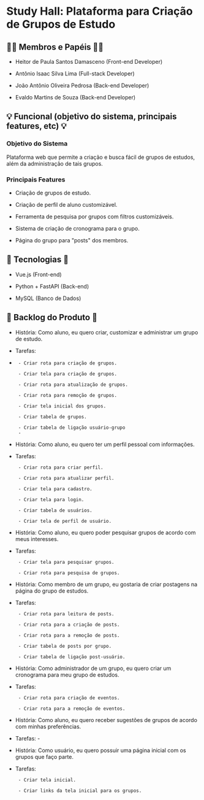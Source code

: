 # Study Hall: Plataforma para Criação de Grupos de Estudo

## :raising_hand_man: Membros e Papéis :raising_hand_man:

  * Heitor de Paula Santos Damasceno (Front-end Developer)

  * Antônio Isaac Silva Lima (Full-stack Developer)

  * João Antônio Oliveira Pedrosa (Back-end Developer)
  
  * Evaldo Martins de Souza (Back-end Developer)


## :bulb: Funcional (objetivo do sistema, principais features, etc) :bulb:

### Objetivo do Sistema

 Plataforma web que permite a criação e busca fácil de grupos de estudos, além da administração de tais grupos.

### Principais Features

- Criação de grupos de estudo.

- Criação de perfil de aluno customizável.

- Ferramenta de pesquisa por grupos com filtros customizáveis.

- Sistema de criação de cronograma para o grupo.

- Página do grupo para "posts" dos membros. 

## :wrench: Tecnologias :wrench:

  * Vue.js (Front-end)

  * Python + FastAPI (Back-end)

  * MySQL (Banco de Dados)

## :book: Backlog do Produto :book:

- História: Como aluno, eu quero criar, customizar e administrar um grupo de estudo.
- Tarefas:
- 
       - Criar rota para criação de grupos.
       
       - Criar tela para criação de grupos.
      
       - Criar rota para atualização de grupos.
       
       - Criar rota para remoção de grupos.
       
       - Criar tela inicial dos grupos.
       
       - Criar tabela de grupos.
       
       - Criar tabela de ligação usuário-grupo
       - 
- História: Como aluno, eu quero ter um perfil pessoal com informações.
- Tarefas:

       - Criar rota para criar perfil.
       
       - Criar rota para atualizar perfil.
       
       - Criar tela para cadastro. 
       
       - Criar tela para login.
       
       - Criar tabela de usuários.
       
       - Criar tela de perfil de usuário.
       
- História: Como aluno, eu quero poder pesquisar grupos de acordo com meus interesses.
- Tarefas:

       - Criar tela para pesquisar grupos.
        
       - Criar rota para pesquisa de grupos.
       
- História: Como membro de um grupo, eu gostaria de criar postagens na página do grupo de estudos.
- Tarefas:

       - Criar rota para leitura de posts.
         
       - Criar rota para a criação de posts.
       
       - Criar rota para a remoção de posts.
       
       - Criar tabela de posts por grupo.
       
       - Criar tabela de ligação post-usuário.
       
- História: Como administrador de um grupo, eu quero criar um cronograma para meu grupo de estudos.
- Tarefas:

       - Criar rota para criação de eventos.   
       
       - Criar rota para a remoção de eventos.
       
- História: Como aluno, eu quero receber sugestões de grupos de acordo com minhas preferências.
- Tarefas:
       - 
- História: Como usuário, eu quero possuir uma página inicial com os grupos que faço parte.
- Tarefas:

       - Criar tela inicial.
       
       - Criar links da tela inicial para os grupos.
